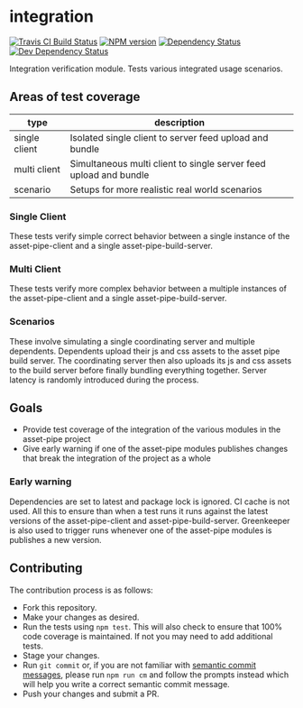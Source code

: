 <!-- TITLE/ -->

<h1>integration</h1>

<!-- /TITLE -->


<!-- BADGES/ -->

<span class="badge-travisci"><a href="http://travis-ci.org/asset-pipe/integration" title="Check this project's build status on TravisCI"><img src="https://img.shields.io/travis/asset-pipe/integration/master.svg" alt="Travis CI Build Status" /></a></span>
<span class="badge-npmversion"><a href="https://npmjs.org/package/integration" title="View this project on NPM"><img src="https://img.shields.io/npm/v/integration.svg" alt="NPM version" /></a></span>
<span class="badge-daviddm"><a href="https://david-dm.org/asset-pipe/integration" title="View the status of this project's dependencies on DavidDM"><img src="https://img.shields.io/david/asset-pipe/integration.svg" alt="Dependency Status" /></a></span>
<span class="badge-daviddmdev"><a href="https://david-dm.org/asset-pipe/integration#info=devDependencies" title="View the status of this project's development dependencies on DavidDM"><img src="https://img.shields.io/david/dev/asset-pipe/integration.svg" alt="Dev Dependency Status" /></a></span>

<!-- /BADGES -->


Integration verification module. Tests various integrated usage scenarios.

## Areas of test coverage

type | description
---|---
single client | Isolated single client to server feed upload and bundle
multi client | Simultaneous multi client to single server feed upload and bundle
scenario | Setups for more realistic real world scenarios

### Single Client

These tests verify simple correct behavior between a single instance of the asset-pipe-client and a 
single asset-pipe-build-server.

### Multi Client

These tests verify more complex behavior between a multiple instances of the asset-pipe-client and a 
single asset-pipe-build-server.

### Scenarios

These involve simulating a single coordinating server and multiple dependents.
Dependents upload their js and css assets to the asset pipe build server. The coordinating server then also uploads
its js and css assets to the build server before finally bundling everything together. Server latency is randomly 
introduced during the process.

## Goals

- Provide test coverage of the integration of the various modules in the asset-pipe project
- Give early warning if one of the asset-pipe modules publishes changes that break the integration of the project as a whole

### Early warning

Dependencies are set to latest and package lock is ignored. CI cache is not used. All this to ensure than when a test runs
it runs against the latest versions of the asset-pipe-client and asset-pipe-build-server. Greenkeeper is also used to trigger
runs whenever one of the asset-pipe modules is publishes a new version.

## Contributing

The contribution process is as follows:

- Fork this repository.
- Make your changes as desired.
- Run the tests using `npm test`. This will also check to ensure that 100% code coverage is maintained. If not you may need to add additional tests.
- Stage your changes.
- Run `git commit` or, if you are not familiar with [semantic commit messages](https://docs.google.com/document/d/1QrDFcIiPjSLDn3EL15IJygNPiHORgU1_OOAqWjiDU5Y/edit), please run `npm run cm` and follow the prompts instead which will help you write a correct semantic commit message.
- Push your changes and submit a PR.
